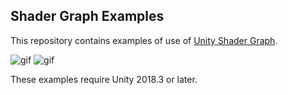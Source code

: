 Shader Graph Examples
---------------------

This repository contains examples of use of [Unity Shader Graph].

![gif](https://i.imgur.com/oaxCNYY.gif)
![gif](https://i.imgur.com/DCPO7jF.gif)

[Unity Shader Graph]: https://github.com/Unity-Technologies/ShaderGraph/wiki

These examples require Unity 2018.3 or later.
